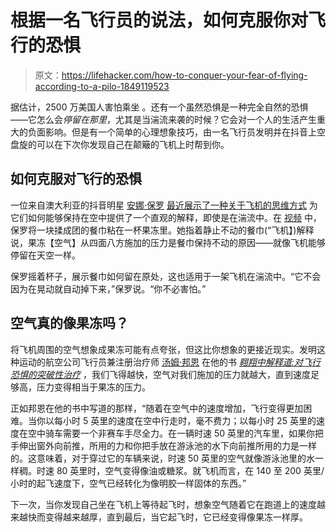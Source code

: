 # 根据一名飞行员的说法，如何克服你对飞行的恐惧

> 原文：<https://lifehacker.com/how-to-conquer-your-fear-of-flying-according-to-a-pilo-1849119523>

据估计，2500 万美国人害怕乘坐 。还有一个虽然恐惧是一种完全自然的恐惧——它怎么会*停留在那里*，尤其是当湍流来袭的时候？它会对一个人的生活产生重大的负面影响。但是有一个简单的心理想象技巧，由一名飞行员发明并在抖音上空盘旋的可以在下次你发现自己在颠簸的飞机上时帮到你。



## 如何克服对飞行的恐惧

一位来自澳大利亚的抖音明星 [安娜·保罗](https://www.tiktok.com/@anna..paull) [最近展示了一种关于飞机的思维方式](https://www.tiktok.com/@anna..paull/video/7108616774358191361?is_copy_url=1&is_from_webapp=v1) 为它们如何能够保持在空中提供了一个直观的解释，即使是在湍流中。在 [视频](https://www.tiktok.com/@anna..paull/video/7108616774358191361?is_copy_url=1&is_from_webapp=v1) 中，保罗将一块揉成团的餐巾粘在一杯果冻里。她指着静止不动的餐巾(“飞机】)解释说，果冻【空气】从四面八方施加的压力是餐巾保持不动的原因——就像飞机能够停留在天空一样。

保罗摇着杯子，展示餐巾如何留在原处，这也适用于一架飞机在湍流中。“它不会因为在晃动就自动掉下来，”保罗说。“你不必害怕。”

## 空气真的像果冻吗？

将飞机周围的空气想象成果冻可能有点夸张，但这比你想象的更接近现实。发明这种运动的航空公司飞行员兼注册治疗师 [汤姆·邦恩](https://www.fearofflying.com/) 在他的书 [*翱翔中解释道:对飞行恐惧的突破性治疗*](https://tinyurl.com/3ck4fy4h) ，我们飞得越快，空气对我们施加的压力就越大，直到速度足够高，压力变得相当于果冻的压力。

正如邦恩在他的书中写道的那样，“随着在空气中的速度增加，飞行变得更加困难。当你以每小时 5 英里的速度在空中行走时，毫不费力；以每小时 25 英里的速度在空中骑车需要一个非赛车手尽全力。在一辆时速 50 英里的汽车里，如果你把手伸出窗外向前推，所用的力和你把手放在游泳池的水下向前推所用的力是一样的。这意味着，对于穿过它的车辆来说，时速 50 英里的空气就像游泳池里的水一样稠。时速 80 英里时，空气变得像油或糖浆。就飞机而言，在 140 至 200 英里/小时的起飞速度下，空气已经转化为像明胶一样固体的东西。”

下一次，当你发现自己坐在飞机上等待起飞时，想象空气随着它在跑道上的速度越来越快而变得越来越厚，直到最后，当它起飞时，它已经变得像果冻一样厚。